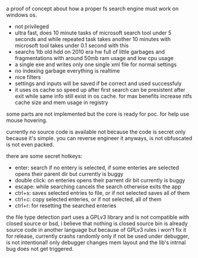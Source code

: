 a proof of concept about how a proper fs search engine must work on windows os.

- not privileged
- ultra fast, does 10 minute tasks of microsoft search tool under 5 seconds and while repeated task takes another 10 minutes with microsoft tool takes under 0.1 second with this
- searchs 1tb old hdd on 2010 era hw full of little garbages and fragmentations with around 50mb ram usage and low cpu usage
- a single exe and writes only one single xml file for normal settings
- no indexing garbage everything is realtime
- nice filters
- settings and inputs will be saved if be correct and used successfuly
- it uses os cache so speed up after first search can be presistent after exit while same info still exist in os cache. for max benefits increase ntfs cache size and mem usage in registry

some parts are not implemented but the core is ready for poc. for help use mouse hovering.

currently no source code is available not because the code is secret only because it's simple. you can reverse engineer it anyways, is not obfuscated is not even packed.

there are some secret hotkeys:
- enter: search if no entery is selected, if some enteries are selected opens their parent dir but currently is buggy
- double click: on enteries opens their parrent dir bit currently is buggy
- escape: while searching cancels the search otherwise exits the app
- ctrl+s: saves selected entries to file, or if not selected saves all of them
- ctrl+c: copy selected enteries, or if not selected, all of them
- ctrl+r: for resetting the searched enteries

the file type detection part uses a GPLv3 library and is not compatible with closed source or bsd, i believe that nothing is closed source bin is already source code in another language but because of GPLv3 rules i won't fix it for release, currently crashs randomly only if not be used under debugger, is not intentional! only debugger changes mem layout and the lib's intrnal bug does not get triggered.
